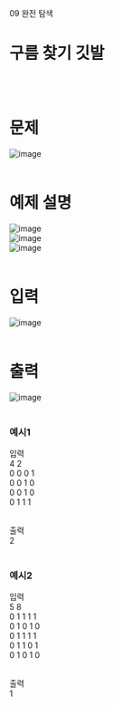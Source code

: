 09 완전 탐색
# 구름 찾기 깃발
<br>
<br>

# 문제 
![image](https://github.com/user-attachments/assets/9899f7db-6370-46b9-b749-71498d6e5e4e)  
<br>

# 예제 설명
![image](https://github.com/user-attachments/assets/aabd9a33-585b-43ef-92ae-4eb68a98bd3e)  
![image](https://github.com/user-attachments/assets/0563858b-d590-43f1-8879-691286fb8e4c)  
![image](https://github.com/user-attachments/assets/f9616272-ace8-44ff-a088-d0e5e6b86171)  
<br>

# 입력
![image](https://github.com/user-attachments/assets/4211f6ee-5e18-4293-8ecd-f3ca9355bb84)  
<br>

# 출력
![image](https://github.com/user-attachments/assets/f5501fb6-8107-444b-a1d3-5e0024e4d13b)  
<br>

### 예시1
입력  
4 2  
0 0 0 1  
0 0 1 0  
0 0 1 0  
0 1 1 1  
<br>

출력  
2  
<br>

### 예시2
입력  
5 8  
0 1 1 1 1  
0 1 0 1 0  
0 1 1 1 1  
0 1 1 0 1  
0 1 0 1 0  
<br>

출력  
1  
<br>
